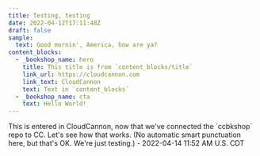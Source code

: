 ```yaml
---
title: Testing, testing
date: 2022-04-12T17:11:48Z
draft: false
sample:
  text: Good mornin', America, how are ya?
content_blocks:
  - _bookshop_name: hero
    title: This title is from `content_blocks/title`
    link_url: https://cloudcannon.com
    link_text: CloudCannon
    text: Text in `content_blocks`
  - _bookshop_name: cta
    text: Hello World!
---
```


This is entered in CloudCannon, now that we've connected the \`ccbkshop\` repo to CC. Let's see how that works. (No automatic smart punctuation here, but that's OK. We're just testing.) - 2022-04-14 11:52 AM U.S. CDT
